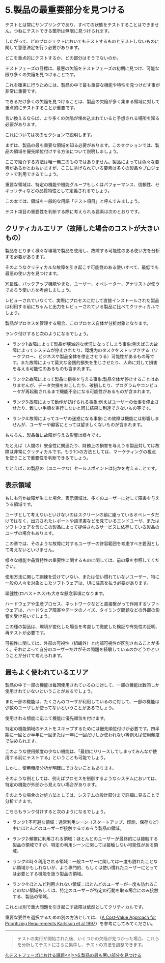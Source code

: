 # 5.製品の最重要部分を見つける

テストとは常にサンプリングであり、すべての状態をテストすることはできません。つねにテストできる箇所は無限に見つけられます。

したがって、どのプロジェクトにおいてもテストするものとテストしないものに関して意思決定を行う必要があります。

どこを重点的にテストするか、どの部分はそうでないのか。

テストフェーズの目標は、最悪の欠陥をテストフェーズの初期に見つけ、可能な限り多くの欠陥を見つけることです。

これを確実に行うためには、製品の中で最も重要な機能や特性を見つけだす事が非常に重要です。

できるだけ多くの欠陥を見つけることは、製品の欠陥が多く集まる領域に対して重点的にテストすることが重要です。

言い換えるならば、より多くの欠陥が埋め込まれていると予想される場所を知る必要があります。

これについては次のセクションで説明します。

まずは、製品の最も重要な領域を知る必要があります。このセクションでは、製品の領域を優先順位付けする方法について説明しましょう。

ここで紹介する方法は唯一無二のものではありません。製品によっては色々な要素があるかとおもいますが、ここに挙げられている要素は多くの製品やプロジェクトで利用できるでしょう。

重要な領域は、特定の機能や機能グループもしくはパフォーマンス、信頼性、セキュリティなどの品質特性として定義されるでしょう。

この本では、領域を一般的な用語「テスト項目」と呼んでみましょう。

テスト項目の重要性を判断する際に考えられる要素は次のとおりです。

## クリティカルエリア（故障した場合のコストが大きいもの）

製品をとりまく様々な環境で製品を使用し、故障する可能性のある使い方を分析する必要があります。

そのようなクリティカルな故障を引き起こす可能性のある使いすべて、最低でも最悪の使い方を見つけます。

冗長性、バックアップ機能やまた、ユーザー、オペレーター、アナリストが使うであろう使い方を考慮しましょう。

レビューされていなくて、実際にプロセスに対して直接インストールされた製品は利用する前にちゃんと出力をレビューされている製品に比べてクリティカルでしょう。

製品がプロセスを管理する場合、このプロセス自体が分析対象となります。

ランク付けすると次のようになるでしょう。

* ランク1:故障によって製品が壊滅的な状況になってしまう事象:例えばこの故障によってシステムが停止されたり、環境内のタスクをストップさせる（ワークフロー、ビジネスや製品全体を停止させうる）可能性があるもの等です。また故障によって莫大な金銭的損失を生じさせたり、人命に対して損害を与える可能性のあるものも含まれます。

* ランク2:故障によって製品に損害を与える事象:製品全体が停止することはありませんが、データ欠損をおこしたり、破損したり、プログラムやコンピュータが再起動されるまで機能不全になる可能性があるものが含まれます。

* ランク3:故障によって動作が妨げられる事象:例えばユーザーの仕事を停止させたり、難しい手順を実行しないと同じ結果に到達できないもの等です。

* ランク4:故障によってユーザの迷惑になる事象:この故障は機能には影響しませんが、ユーザーや顧客にとっては望ましくないものが含まれます。

もちろん、製品毎に故障が与える影響は様々です。

たとえば（人間の）安全性に関連たり、財務上の損害を与えうる製品対しては故障は非常にクリティカルです。もう1つの方法としては、マーケティングの視点を使うことで重要性を判断できるでしょう。

たとえばこの製品の（ユニークな）セールスポイントは何かを考えることです。

## 表示領域

もしも何か故障が生じた場合、表示領域は、多くのユーザーに対して障害を与えうる領域です。

ユーザとして考えないといけないのはスクリーンの前に座っているオペレータだけではなく、出力されたレポートや請求書などを見ているエンドユーザ、またはソフトウェアを含むこの製品によって提供されるサービスに依存している製品のユーザの場合もあります。

この章では、そのような故障に対するユーザーの許容範囲を考慮すべき要因として考えないといけません。

様々な機能や品質特性の重要性に関するものに関しては、前の章を参照してください。

使用方法に関して訓練を受けていない、または使い慣れていないユーザー、特に一般の人々を対象としたソフトウェアは、UIに注意を払う必要があります。

頑健性\(ロバストネス\)も大きな懸念事項になります。

ハードウェアや生産プロセス、ネットワークなどと直接繋がって作用するソフトウェアは、ハードウェア障害やデータのノイズ、タイミング問題などの外部の影響を受け易いでしょう。

この種の製品は、環境が変化した場合を考慮して徹底した検証や有効性の証明、再テストが必要です。

可視性に関しては、外部の可視性（組織外）と内部可視性が区別されることが多く。それによって自分のユーザーだけがその問題を経験しているのかどうかということが分けて考えられます。

## 最もよく使われているエリア

製品の中で一部の機能は毎回使用されているのに対して、一部の機能は数回しか使用されていないということがあるでしょう。

また一部の機能は、たくさんのユーザが利用しているのに対して、一部の機能は少数のユーザしか使ってないということがあるでしょう。

使用される頻度に応じて機能に優先順位を付けます。

特定の機能領域のテストをスキップするためには優先順位付けが必要です。四半期に一回とか半年に一回または一年に一回だけしか使われない等例えば使用頻度で決められます。

このような使用頻度の少ない機能は、「最初にリリースしてしまってみんなが使用する前にテストする」ということも可能でしょう。

しかし、使用頻度分析が明確にできないこともあります。

そのような例としては、例えばプロセスを制御するようなシステムにおいては、特定の機能が外部から見えない場合があります。

そのような場合の対処方法としては、システムの設計部分まで詳細に見ることで分析できます。

こちらもランク付けすると次のようになるでしょう。

* ランク1:不可避な領域：通常利用シーン（スタートアップ、印刷、保存など）中にほとんどのユーザーが接触するであろう製品の領域。

* ランク2:頻繁に利用される領域：ほとんどのユーザーが最終的には接触する製品の領域ですが、特定の利用シーンに関しては接触しない可能性がある領域。

* ランク3:時々利用される領域：一般ユーザーに関しては一度も訪れたことない領域かもしれないが、より専門的、もしくは使い慣れたユーザーにとっては必要とする機能を扱う製品の領域。

* ランク4:ほとんど利用されない領域：ほとんどのユーザーが一度も訪れることのない領域もしくは、特定のユーザーが特定の行動を取る場合にのみ接触する、製品の領域。

これとは別で重大問題を引き起こす故障は依然としてクリティカルです。

重要な要件を選択するための別の方法としては、（[A Cost-Value Approach for Prioritizing Requirements Karlsson et al 1997](http://ieeexplore.ieee.org/abstract/document/605933/)）を参考にしてみてください。

---

> テストの実行が開始された後、いくつかの欠陥が見つかった場合、これらを分析してテストにさらに集中し、テストの方法を調整できます。

[4.テストフェーズにおける課題&lt;&lt;](4.TheTestingChellenge.md)\|[&gt;&gt;6.製品の最も悪い部分を見つける](6.TheWorstAreaOfTheProduct.md)

